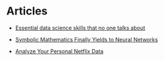 # Articles

* [Essential data science skills that no one talks about](https://www.kdnuggets.com/2020/11/essential-data-science-skills-no-one-talks-about.html)

* [Symbolic Mathematics Finally Yields to Neural Networks](https://www.quantamagazine.org/symbolic-mathematics-finally-yields-to-neural-networks-20200520/)

* [Analyze Your Personal Netflix Data](https://www.dataquest.io/blog/python-tutorial-analyze-personal-netflix-data/)

